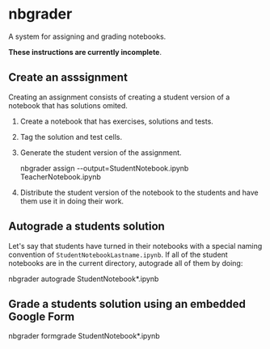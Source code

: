 # nbgrader

A system for assigning and grading notebooks.

**These instructions are currently incomplete**.

## Create an asssignment

Creating an assignment consists of creating a student version of a notebook that
has solutions omited.

1. Create a notebook that has exercises, solutions and tests.
2. Tag the solution and test cells.
3. Generate the student version of the assignment.

   nbgrader assign --output=StudentNotebook.ipynb TeacherNotebook.ipynb

4. Distribute the student version of the notebook to the students and
   have them use it in doing their work.

## Autograde a students solution

Let's say that students have turned in their notebooks with a special naming convention
of `StudentNotebookLastname.ipynb`. If all of the student notebooks are in the current
directory, autograde all of them by doing:

  nbgrader autograde StudentNotebook*.ipynb

## Grade a students solution using an embedded Google Form

  nbgrader formgrade StudentNotebook*.ipynb

